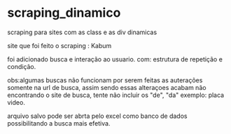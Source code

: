 # scraping_dinamico
 scraping para sites com as class e as div dinamicas 
 
 site que foi feito o scraping :  Kabum 
 
 foi adicionado busca e interação ao usuario.
 com: 
 estrutura de repetição e condição.
 
 obs:algumas buscas não funcionam por serem feitas as auterações somente na url de busca, assim sendo essas alteraçoes acabam não encontrando o site de busca, tente não incluir os "de", "da" exemplo: placa video.
 
 arquivo salvo pode ser abrta pelo excel como banco de dados possibilitando a busca mais efetiva. 
